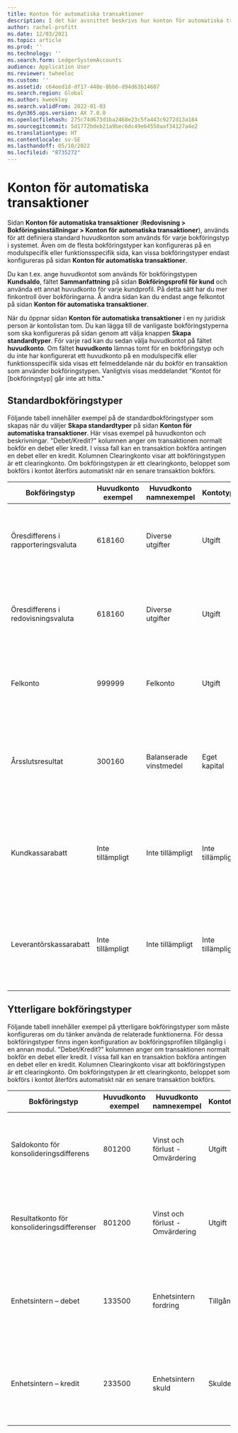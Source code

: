```yaml
---
title: Konton för automatiska transaktioner
description: I det här avsnittet beskrivs hur konton för automatiska transaktioner används för bokföring till och med Microsoft Dynamics 365, och innehåller exempel på nyckelkonton för automatiska transaktioner.
author: rachel-profitt
ms.date: 12/03/2021
ms.topic: article
ms.prod: ''
ms.technology: ''
ms.search.form: LedgerSystemAccounts
audience: Application User
ms.reviewer: twheeloc
ms.custom: ''
ms.assetid: c64eed1d-df17-448e-8bb6-d94d63b14607
ms.search.region: Global
ms.author: kweekley
ms.search.validFrom: 2022-01-03
ms.dyn365.ops.version: AX 7.0.0
ms.openlocfilehash: 275c74d673d1ba2468e23c5fa443c9272d13a184
ms.sourcegitcommit: 5d1772bdeb21a9bec6dc49e64550aaf34127a4e2
ms.translationtype: HT
ms.contentlocale: sv-SE
ms.lasthandoff: 05/10/2022
ms.locfileid: "8735272"
---
```

# <a name="accounts-for-automatic-transactions"></a>Konton för automatiska transaktioner

Sidan **Konton för automatiska transaktioner** (**Redovisning &gt; Bokföringsinställningar &gt; Konton för automatiska transaktioner**), används för att definiera standard huvudkonton som används för varje bokföringstyp i systemet. Även om de flesta bokföringstyper kan konfigureras på en modulspecifik eller funktionsspecifik sida, kan vissa bokföringstyper endast konfigureras på sidan **Konton för automatiska transaktioner**.

Du kan t.ex. ange huvudkontot som används för bokföringstypen **Kundsaldo**, fältet **Sammanfattning** på sidan **Bokföringsprofil för kund** och använda ett annat huvudkonto för varje kundprofil. På detta sätt har du mer finkontroll över bokföringarna. Å andra sidan kan du endast ange felkontot på sidan **Konton för automatiska transaktioner**.

När du öppnar sidan **Konton för automatiska transaktioner** i en ny juridisk person är kontolistan tom. Du kan lägga till de vanligaste bokföringstyperna som ska konfigureras på sidan genom att välja knappen **Skapa standardtyper**. För varje rad kan du sedan välja huvudkontot på fältet **huvudkonto**. Om fältet **huvudkonto** lämnas tomt för en bokföringstyp och du inte har konfigurerat ett huvudkonto på en modulspecifik eller funktionsspecifik sida visas ett felmeddelande när du bokför en transaktion som använder bokföringstypen.  Vanligtvis visas meddelandet "Kontot för \[bokföringstyp\] går inte att hitta."

## <a name="default-posting-types"></a>Standardbokföringstyper

Följande tabell innehåller exempel på de standardbokföringstyper som skapas när du väljer **Skapa standardtyper** på sidan **Konton för automatiska transaktioner**. Här visas exempel på huvudkonton och beskrivningar. "Debet/Kredit?" kolumnen anger om transaktionen normalt bokför en debet eller kredit. I vissa fall kan en transaktion bokföra antingen en debet eller en kredit. Kolumnen Clearingkonto visar att bokföringstypen är ett clearingkonto. Om bokföringstypen är ett clearingkonto, beloppet som bokförs i kontot återförs automatiskt när en senare transaktion bokförs.

| Bokföringstyp | Huvudkonto exempel | Huvudkonto namnexempel | Kontotyp | Debet/kredit? | Clearingkonto | Beskrivning |
|--------------|----------------------|---------------------------|--------------|---------------|------------------|-------------|
| Öresdifferens i rapporteringsvaluta | 618160 | Diverse utgifter | Utgift | Båda | Nej | Denna bokföringstyp används när en öresdifferens inträffar när ett transaktionsbelopp i en utländsk valuta översätts till rapporteringsvalutan. |
| Öresdifferens i redovisningsvaluta | 618160 | Diverse utgifter | Utgift | Båda | Nej | Denna bokföringstyp används när en öresdifferens inträffar när ett transaktionsbelopp i en utländsk valuta översätts till redovisningsvaluta. |
| Felkonto | 999999 | Felkonto | Utgift | Båda | Nej | Denna bokföringstyp används när ett fel inträffar i systemet. Kontot ska valideras varje period och eventuella fel ska lösas. |
| Årsslutsresultat | 300160 | Balanserade vinstmedel | Eget kapital | Båda | Nej | Denna bokföringstyp används när processen för årsbokslut körs för att flytta saldot för kontona för typen **Resultaträkning** till huvudkontot som väljs för resultatet vid årets slut. |
| Kundkassarabatt | Inte tillämpligt | Inte tillämpligt | Inte tillämpligt | Inte tillämpligt | Nej | Bokföringstypen som definieras på **kontona för automatiska transaktioner** som sida inte används. Ett huvudkonto krävs när kassarabatter konfigureras i kundreskontra.|
| Leverantörskassarabatt | Inte tillämpligt | Inte tillämpligt | Inte tillämpligt | Inte tillämpligt | Nej | Bokföringstypen som definieras på **kontona för automatiska transaktioner** som sida inte används. Ett huvudkonto krävs när kassarabatter konfigureras i leverantörsreskontra. |

## <a name="additional-posting-types"></a>Ytterligare bokföringstyper

Följande tabell innehåller exempel på ytterligare bokföringstyper som måste konfigureras om du tänker använda de relaterade funktionerna. För dessa bokföringstyper finns ingen konfiguration av bokföringsprofilen tillgänglig i en annan modul. "Debet/Kredit?" kolumnen anger om transaktionen normalt bokför en debet eller kredit. I vissa fall kan en transaktion bokföra antingen en debet eller en kredit. Kolumnen Clearingkonto visar att bokföringstypen är ett clearingkonto. Om bokföringstypen är ett clearingkonto, beloppet som bokförs i kontot återförs automatiskt när en senare transaktion bokförs.

| Bokföringstyp | Huvudkonto exempel | Huvudkonto namnexempel | Kontotyp | Debet/kredit? | Clearingkonto | Beskrivning |
|--------------|----------------------|---------------------------|--------------|---------------|------------------|-------------|
| Saldokonto för konsolideringsdifferens | 801200 | Vinst och förlust - Omvärdering | Utgift | Båda | Nej | Denna bokföringstyp används när du utför en konsolidering som inbegriper en valutaomvärdering och öresdifferenser uppstår under omvärderingen. |
| Resultatkonto för konsolideringsdifferenser | 801200 | Vinst och förlust - Omvärdering | Utgift | Båda | Nej | Denna bokföringstyp används när du utför en konsolidering som inbegriper en valutaomvärdering och öresdifferenser uppstår under omvärderingen. |
| Enhetsintern – debet | 133500 | Enhetsintern fordring | Tillgång | Debet | Nej | Denna bokföringstyp används när du väljer en balanseringsdimension på **redovisningssidan** och dimensionen inte balanserar i en transaktion som bokförs. |
| Enhetsintern – kredit | 233500 | Enhetsintern skuld | Skulder | Kredit | Nej | Denna bokföringstyp används när du väljer en balanseringsdimension på **redovisningssidan** och dimensionen inte balanserar i en transaktion som bokförs. |
